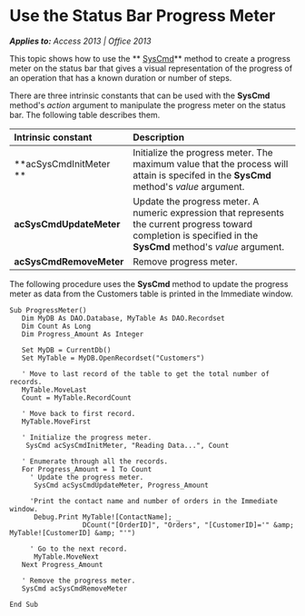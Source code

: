 
# Use the Status Bar Progress Meter

 _**Applies to:** Access 2013 | Office 2013_

This topic shows how to use the  ** [SysCmd](5064B8CC-6F9A-602B-E304-6D1478D9B4A7.md)** method to create a progress meter on the status bar that gives a visual representation of the progress of an operation that has a known duration or number of steps.

There are three intrinsic constants that can be used with the  **SysCmd** method's _action_ argument to manipulate the progress meter on the status bar. The following table describes them.



|**Intrinsic constant**|**Description**|
|:-----|:-----|
| **acSysCmdInitMeter **|Initialize the progress meter. The maximum value that the process will attain is specifed in the  **SysCmd** method's _value_ argument.|
| **acSysCmdUpdateMeter**|Update the progress meter. A numeric expression that represents the current progress toward completion is specified in the  **SysCmd** method's _value_ argument.|
| **acSysCmdRemoveMeter**|Remove progress meter.|
The following procedure uses the  **SysCmd** method to update the progress meter as data from the Customers table is printed in the Immediate window.



```
Sub ProgressMeter() 
   Dim MyDB As DAO.Database, MyTable As DAO.Recordset 
   Dim Count As Long 
   Dim Progress_Amount As Integer 
    
   Set MyDB = CurrentDb() 
   Set MyTable = MyDB.OpenRecordset("Customers") 
 
   ' Move to last record of the table to get the total number of records. 
   MyTable.MoveLast 
   Count = MyTable.RecordCount 
 
   ' Move back to first record. 
   MyTable.MoveFirst 
 
   ' Initialize the progress meter. 
    SysCmd acSysCmdInitMeter, "Reading Data...", Count 
 
   ' Enumerate through all the records. 
   For Progress_Amount = 1 To Count 
     ' Update the progress meter. 
      SysCmd acSysCmdUpdateMeter, Progress_Amount 
       
     'Print the contact name and number of orders in the Immediate window. 
      Debug.Print MyTable![ContactName]; _ 
                  DCount("[OrderID]", "Orders", "[CustomerID]='" &amp; MyTable![CustomerID] &amp; "'") 
                   
     ' Go to the next record. 
      MyTable.MoveNext 
   Next Progress_Amount 
 
   ' Remove the progress meter. 
   SysCmd acSysCmdRemoveMeter 
         
End Sub
```

